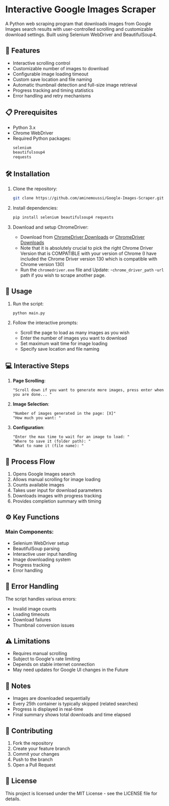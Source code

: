 # Interactive Google Images Scraper

A Python web scraping program that downloads images from Google Images search results with user-controlled scrolling and customizable download settings. Built using Selenium WebDriver and BeautifulSoup4.

## 🌟 Features

- Interactive scrolling control
- Customizable number of images to download
- Configurable image loading timeout
- Custom save location and file naming
- Automatic thumbnail detection and full-size image retrieval
- Progress tracking and timing statistics
- Error handling and retry mechanisms

## 📋 Prerequisites

- Python 3.x
- Chrome WebDriver
- Required Python packages:
  ```bash
  selenium
  beautifulsoup4
  requests
  ```

## 🛠️ Installation

1. Clone the repository:
   ```bash
   git clone https://github.com/aminemoussi/Google-Images-Scraper.git
   ```

2. Install dependencies:
   ```bash
   pip install selenium beautifulsoup4 requests
   ```

3. Download and setup ChromeDriver:
   - Download from [ChromeDriver Downloads](https://sites.google.com/chromium.org/driver/) or [ChromeDriver Downloads](https://www.chromedriverdownload.com/en/downloads/chromedriver-130-download#google_vignette)
   -  Note that it is absolutely crucial to pick the right Chrome Driver Version that is COMPATIBLE with your version of Chrome (I have included the Chrome Driver version 130 which is compatible with Chrome version 130)
   - Run the `chromedriver.exe` file and Update: 
      -`chrome_driver_path`
      -`url` path if you wish to scrape another page.

## 🎯 Usage

1. Run the script:
   ```python
   python main.py
   ```

2. Follow the interactive prompts:
   - Scroll the page to load as many images as you wish
   - Enter the number of images you want to download
   - Set maximum wait time for image loading
   - Specify save location and file naming

## 💻 Interactive Steps

1. **Page Scrolling**:
   ```
   "Scroll down if you want to generate more images, press enter when you are done... "
   ```

2. **Image Selection**:
   ```
   "Number of images generated in the page: [X]"
   "How much you want: "
   ```

3. **Configuration**:
   ```
   "Enter the max time to wait for an image to load: "
   "Where to save it (folder path): "
   "What to name it (file name): "
   ```

## 🔄 Process Flow

1. Opens Google Images search
2. Allows manual scrolling for image loading
3. Counts available images
4. Takes user input for download parameters
5. Downloads images with progress tracking
6. Provides completion summary with timing

## ⚙️ Key Functions

### Main Components:
- Selenium WebDriver setup
- BeautifulSoup parsing
- Interactive user input handling
- Image downloading system
- Progress tracking
- Error handling

## 🚫 Error Handling

The script handles various errors:
- Invalid image counts
- Loading timeouts
- Download failures
- Thumbnail conversion issues

## ⚠️ Limitations

- Requires manual scrolling
- Subject to Google's rate limiting
- Depends on stable internet connection
- May need updates for Google UI changes in the Future

## 📝 Notes

- Images are downloaded sequentially
- Every 25th container is typically skipped (related searches)
- Progress is displayed in real-time
- Final summary shows total downloads and time elapsed

## 🤝 Contributing

1. Fork the repository
2. Create your feature branch
3. Commit your changes
4. Push to the branch
5. Open a Pull Request

## 📄 License

This project is licensed under the MIT License - see the LICENSE file for details.
